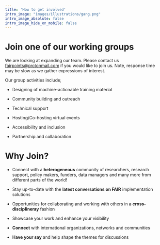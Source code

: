 ```yaml
---
title: 'How to get involved'
intro_image: "images/illustrations/gang.png"
intro_image_absolute: false
intro_image_hide_on_mobile: false
---
```

# Join one of our working groups

We are looking at expanding our team. Please contact us [fairpoints@protonmail.com](mailto:fairpoints@protonmail.com) if you would like to join us. Note, response time may be slow as we gather expressions of interest.

Our group activities include;
* Designing of machine-actionable training material

* Community building and outreach 

* Technical support 

* Hosting/Co-hosting virtual events 

* Accessibility and inclusion

* Partnership and collaboration

# Why Join?
* Connect with a **heterogeneous** community of researchers, research support, policy makers, funders, data managers and many more from different parts of the world!

* Stay up-to-date with the **latest conversations on FAIR** implementation solutions

* Opportunities for collaborating and working with others in a **cross-disciplineray** fashion

* Showcase your work and enhance your visibility

* **Connect** with international organizations, networks and communities

* **Have your say** and help shape the themes for discussions
